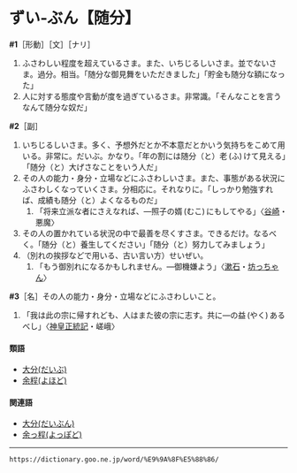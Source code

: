 # ずい‐ぶん【随分】

**\#1**［形動］［文］［ナリ］
1. ふさわしい程度を超えているさま。また、いちじるしいさま。並でないさま。過分。相当。「随分な御見舞をいただきました」「貯金も随分な額になった」  
2. 人に対する態度や言動が度を過ぎているさま。非常識。「そんなことを言うなんて随分な奴だ」
    
**\#2**［副］
1. いちじるしいさま。多く、予想外だとか不本意だとかいう気持ちをこめて用いる。非常に。だいぶ。かなり。「年の割には随分（と）老 (ふ) けて見える」「随分（と）大げさなことをいう人だ」
2. その人の能力・身分・立場などにふさわしいさま。また、事態がある状況にふさわしくなっていくさま。分相応に。それなりに。「しっかり勉強すれば、成績も随分（と）よくなるものだ」    
    1.  「将来立派な者にさえなれば、―照子の婿 (むこ) にもしてやる」〈[谷崎](https://dictionary.goo.ne.jp/word/person/%E8%B0%B7%E5%B4%8E%E6%BD%A4%E4%B8%80%E9%83%8E/#jn-137973)・悪魔〉
3. その人の置かれている状況の中で最善を尽くすさま。できるだけ。なるべく。「随分（と）養生してください」「随分（と）努力してみましょう」
4. （別れの挨拶などで用いる、古い言い方）せいぜい。    
    1.  「もう御別れになるかもしれません。―御機嫌よう」〈[漱石](https://dictionary.goo.ne.jp/word/person/%E5%A4%8F%E7%9B%AE%E6%BC%B1%E7%9F%B3/#jn-164327)・[坊っちゃん](https://dictionary.goo.ne.jp/word/%E5%9D%8A%E3%81%A3%E3%81%A1%E3%82%83%E3%82%93/#jn-204631)〉        

**\#3**［名］その人の能力・身分・立場などにふさわしいこと。
1.  「我は此の宗に帰すれども、人はまた彼の宗に志す。共に―の益 (やく) あるべし」〈[神皇正統記](https://dictionary.goo.ne.jp/word/%E7%A5%9E%E7%9A%87%E6%AD%A3%E7%B5%B1%E8%A8%98/#jn-115386)・嵯峨〉
        

#### 類語

-   [大分(だいぶ)](https://dictionary.goo.ne.jp/word/%E5%A4%A7%E5%88%86_%28%E3%81%A0%E3%81%84%E3%81%B6%29/#jn-134322)
-   [余程(よほど)](https://dictionary.goo.ne.jp/word/%E4%BD%99%E7%A8%8B/#jn-228301)

#### 関連語

-   [大分(だいぶん)](https://dictionary.goo.ne.jp/word/%E5%A4%A7%E5%88%86_%28%E3%81%A0%E3%81%84%E3%81%B6%E3%82%93%29/#jn-134374)
-   [余っ程(よっぽど)](https://dictionary.goo.ne.jp/word/%E4%BD%99%E3%81%A3%E7%A8%8B/#jn-227980)

---
`https://dictionary.goo.ne.jp/word/%E9%9A%8F%E5%88%86/`